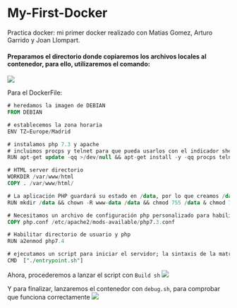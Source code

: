 # My-First-Docker

Practica docker: mi primer docker realizado con Matias Gomez, Arturo Garrido y Joan Llompart.

 #### Preparamos el directorio donde copiaremos los archivos locales al contenedor, para ello, utilizaremos el comando:

  ![](https://media.discordapp.net/attachments/944739503904526388/945034358165766144/ls.png)

  Para el DockerFile:
  ```sql
  # heredamos la imagen de DEBIAN
  FROM DEBIAN

  # establecemos la zona horaria
  ENV TZ=Europe/Madrid

  # instalamos php 7.3 y apache
  # incluimos procps y telnet para que pueda usarlos con el indicador shell.sh
  RUN apt-get update -qq >/dev/null && apt-get install -y -qq procps telnet apache2 php7.4 -qq >/dev/null

  # HTML server directorio
  WORKDIR /var/www/html
  COPY . /var/www/html/

  # La aplicación PHP guardará su estado en /data, por lo que creamos /data dentro del contenedor
  RUN mkdir /data && chown -R www-data /data && chmod 755 /data & chmod 775 -R /var/www/html/

  # Necesitamos un archivo de configuración php personalizado para habilitar los directorios de usuario
  COPY php.conf /etc/apache2/mods-available/php7.3.conf

# Habilitar directorio de usuario y php
RUN a2enmod php7.4

# ejecutamos un script para iniciar el servidor; la sintaxis de la matriz hace que ^C funcione como queremos
CMD  ["./entrypoint.sh"]
  ```

Ahora, procederemos a lanzar el script con `Build sh`
![](https://media.discordapp.net/attachments/944739503904526388/945034358341898250/build.png?width=1620&height=502)

Y para finalizar, lanzaremos el contenedor con `debug.sh`, para comprobar que funciona correctamente
![](https://media.discordapp.net/attachments/944739503904526388/945035128655200356/debug.png?width=1620&height=702)

